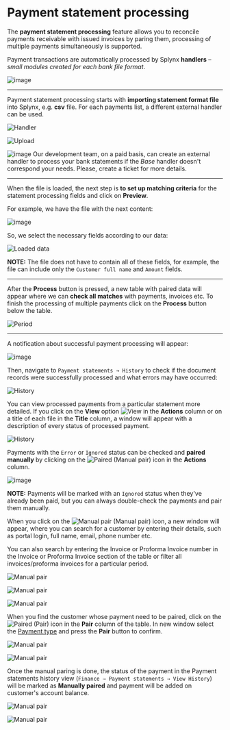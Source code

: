 Payment statement processing
==========

The **payment statement processing** feature allows you to reconcile payments receivable with issued invoices by paring them, processing of multiple payments simultaneously is supported.

Payment transactions are automatically processed by Splynx **handlers** – *small modules created for each bank file format*.

![image](main.png)

---

Payment statement processing starts with **importing statement format file** into Splynx, e.g. **csv** file. For each payments list, a different external handler can be used.

![Handler](handler.png)

![Upload](upload.png)

<icon class="image-icon">![image](information.png)</icon> Our development team, on a paid basis, can create an external handler to process your bank statements if the *Base* handler doesn't correspond your needs. Please, create a ticket for more details.

---

When the file is loaded, the next step is **to set up matching criteria** for the statement processing fields and click on **Preview**.

For example, we have the file with the next content:

![image](file_example.png)

So, we select the necessary fields according to our data:

![Loaded data](loaded_data.png)

**NOTE:** The file does not have to contain all of these fields, for example, the file can include only the `Customer full name` and `Amount` fields.

---

After the **Process** button is pressed, a new table with paired data will appear where we can **check all matches** with payments, invoices etc. To finish the processing of multiple payments click on the **Process** button below the table.


![Period](paired_data.png)


---

A notification about successful payment processing will appear:

![image](notification.png)

Then, navigate to `Payment statements → History` to check if the document records were successfully processed and what errors may have occurred:

![History](history1.png)

You can view processed payments from a particular statement more detailed. If you click on the **View** option <icon class="image-icon">![View](view_icon.png)</icon> in the **Actions** column or on a title of each file in the **Title** column, a window will appear with a description of every status of processed payment.

![History](history2.png)

Payments with the `Error` or `Ignored` status can be checked and **paired manually** by clicking on the <icon class="image-icon">![Paired](paired_icon.png)</icon> (Manual pair) icon in the **Actions** column.

![image](view_history.png)

**NOTE:** Payments will be marked with an `Ignored` status when they've already been paid, but you can always double-check the payments and pair them manually.

When you click on the <icon class="image-icon">![Manual pair](paired_icon.png)</icon> (Manual pair) icon, a new window will appear, where you can search for a customer by entering their details, such as portal login, full name, email, phone number etc.

You can also search by entering the Invoice or Proforma Invoice number in the Invoice or Proforma Invoice section of the table or filter all invoices/proforma invoices for a particular period.

![Manual pair](manual_pair.png)

![Manual pair](manual_pair1.png)

![Manual pair](manual_pair2.png)

When you find the customer whose payment need to be paired, click on the <icon class="image-icon">![Paired](paired_icon.png)</icon> (Pair) icon in the **Pair** column of the table. In new window select the [Payment type](configuration/finance/payment_methods/payment_methods.md) and press the **Pair** button to confirm.

![Manual pair](manual_pair3.png)

![Manual pair](manual_pair4.png)

Once the manual paring is done, the status of the payment in the Payment statements history view (`Finance → Payment statements → View History`) will be marked as **Manually paired** and payment will be added on customer's account balance.

![Manual pair](manual_pair5.png)

![Manual pair](manual_pair6.png)
